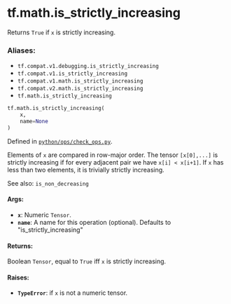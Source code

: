 <div itemscope itemtype="http://developers.google.com/ReferenceObject">
<meta itemprop="name" content="tf.math.is_strictly_increasing" />
<meta itemprop="path" content="Stable" />
</div>

# tf.math.is_strictly_increasing

Returns `True` if `x` is strictly increasing.

### Aliases:

* `tf.compat.v1.debugging.is_strictly_increasing`
* `tf.compat.v1.is_strictly_increasing`
* `tf.compat.v1.math.is_strictly_increasing`
* `tf.compat.v2.math.is_strictly_increasing`
* `tf.math.is_strictly_increasing`

``` python
tf.math.is_strictly_increasing(
    x,
    name=None
)
```



Defined in [`python/ops/check_ops.py`](/code/stable/tensorflow/python/ops/check_ops.py).

<!-- Placeholder for "Used in" -->

Elements of `x` are compared in row-major order.  The tensor `[x[0],...]`
is strictly increasing if for every adjacent pair we have `x[i] < x[i+1]`.
If `x` has less than two elements, it is trivially strictly increasing.

See also:  `is_non_decreasing`

#### Args:


* <b>`x`</b>: Numeric `Tensor`.
* <b>`name`</b>: A name for this operation (optional).
  Defaults to "is_strictly_increasing"


#### Returns:

Boolean `Tensor`, equal to `True` iff `x` is strictly increasing.



#### Raises:


* <b>`TypeError`</b>: if `x` is not a numeric tensor.